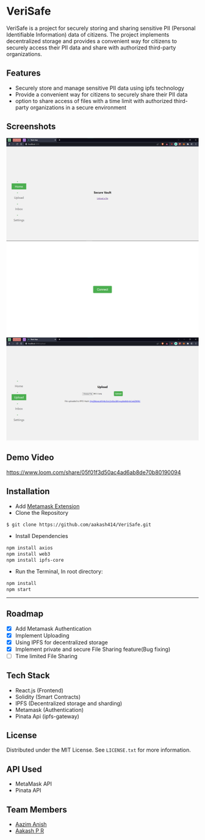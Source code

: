 # VeriSafe

VeriSafe is a project for securely storing and sharing sensitive PII (Personal Identifiable Information) data of citizens. The project implements decentralized storage and provides a convenient way for citizens to securely access their PII data and share with authorized third-party organizations.

## Features

- Securely store and manage sensitive PII data using ipfs technology
- Provide a convenient way for citizens to securely share their PII data
- option to share access of files with a time limit with authorized third-party organizations in a secure environment

## Screenshots

![my screenshot](public/assets/SecVault.png)
![my screenshot](public/assets/landingpage.png)
![my screenshot](public/assets/Upload.png)

## Demo Video
  https://www.loom.com/share/05f01f3d50ac4ad6ab8de70b80190094
## Installation

- Add [Metamask Extension](https://chrome.google.com/webstore/detail/metamask/nkbihfbeogaeaoehlefnkodbefgpgknn?hl=en)
- Clone the Repository

```
$ git clone https://github.com/aakash414/VeriSafe.git
```

- Install Dependencies

```
npm install axios
npm install web3
npm install ipfs-core

```

- Run the Terminal, In root directory:

```
npm install
npm start
```

---

## Roadmap

- [x] Add Metamask Authentication
- [x] Implement Uploading
- [x] Using IPFS for decentralized storage
- [x] Implement private and secure File Sharing feature(Bug fixing)
- [ ] Time limited File Sharing

## Tech Stack

- React.js (Frontend)
- Solidity (Smart Contracts)
- IPFS (Decentralized storage and sharding)
- Metamask (Authentication)
- Pinata Api (ipfs-gateway)

## License

Distributed under the MIT License. See `LICENSE.txt` for more information.

## API Used

- MetaMask API
- Pinata API

## Team Members

- [Aazim Anish](https://github.com/AazimAnish)
- [Aakash P R](https://github.com/aakash414)
